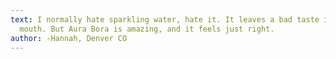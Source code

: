 ```yaml
---
text: I normally hate sparkling water, hate it. It leaves a bad taste in my
  mouth. But Aura Bora is amazing, and it feels just right.
author: -Hannah, Denver CO
---
```

